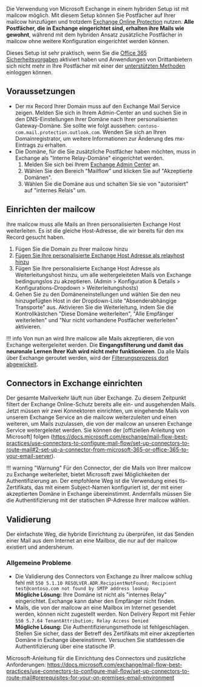 Die Verwendung von Microsoft Exchange in einem hybriden Setup ist mit mailcow möglich. Mit diesem Setup können Sie Postfächer auf Ihrer mailcow hinzufügen und trotzdem [Exchange Online Protection](https://docs.microsoft.com/microsoft-365/security/office-365-security/exchange-online-protection-overview?view=o365-worldwide) nutzen.
**Alle Postfächer, die in Exchange eingerichtet sind, erhalten ihre Mails wie gewohnt**, während mit dem hybriden Ansatz zusätzliche Postfächer in mailcow ohne weitere Konfiguration eingerichtet werden können.

Dieses Setup ist sehr praktisch, wenn Sie die [Office 365 Sicherheitsvorgaben](https://docs.microsoft.com/azure/active-directory/fundamentals/concept-fundamentals-security-defaults) aktiviert haben und Anwendungen von Drittanbietern sich nicht mehr in Ihre Postfächer mit einer der [unterstützten Methoden](https://docs.microsoft.com/exchange/mail-flow-best-practices/how-to-set-up-a-multifunction-device-or-application-to-send-email-using-microsoft-365-or-office-365) einloggen können.


## Voraussetzungen
- Der mx Record Ihrer Domain muss auf den Exchange Mail Service zeigen. Melden Sie sich in Ihrem Admin-Center an und suchen Sie in den DNS-Einstellungen Ihrer Domäne nach Ihrer personalisierten Gateway-Domäne. Sie sollte wie folgt aussehen: `contoso-com.mail.protection.outlook.com`. Wenden Sie sich an Ihren Domainregistrator, um weitere Informationen zur Änderung des mx-Eintrags zu erhalten.
- Die Domäne, für die Sie zusätzliche Postfächer haben möchten, muss in Exchange als "Interne Relay-Domäne" eingerichtet werden.
    1. Melden Sie sich bei Ihrem [Exchange Admin Center](https://admin.exchange.microsoft.com) an.
    2. Wählen Sie den Bereich "Mailflow" und klicken Sie auf "Akzeptierte Domänen".
    3. Wählen Sie die Domäne aus und schalten Sie sie von "autorisiert" auf "internes Relais" um.


## Einrichten der mailcow
Ihre mailcow muss alle Mails an Ihren personalisierten Exchange Host weiterleiten. Es ist die gleiche Host-Adresse, die wir bereits für den mx Record gesucht haben.

1. Fügen Sie die Domain zu Ihrer mailcow hinzu
2. [Fügen Sie Ihre personalisierte Exchange Host Adresse als relayhost hinzu](../../manual-guides/Postfix/u_e-postfix-relayhost.de.md)
3. Fügen Sie Ihre personalisierte Exchange Host Adresse als Weiterleitungshost hinzu, um alle weitergeleiteten Mails von Exchange bedingungslos zu akzeptieren. (Admin > Konfiguration & Details > Konfigurations-Dropdown > Weiterleitungshosts)
4. Gehen Sie zu den Domäneneinstellungen und wählen Sie den neu hinzugefügten Host in der Dropdown-Liste "Absenderabhängige Transporte" aus. Aktivieren Sie die Weiterleitung, indem Sie die Kontrollkästchen "Diese Domäne weiterleiten", "Alle Empfänger weiterleiten" und "Nur nicht vorhandene Postfächer weiterleiten" aktivieren.

!!! info
    Von nun an wird Ihre mailcow alle Mails akzeptieren, die von Exchange weitergeleitet werden. Die **Eingangsfilterung und damit das neuronale Lernen Ihrer Kuh wird nicht mehr funktionieren**. Da alle Mails über Exchange geroutet werden, wird der [Filterungsprozess dort abgewickelt](https://docs.microsoft.com/exchange/antispam-and-antimalware/antispam-and-antimalware?view=exchserver-2019).


## Connectors in Exchange einrichten
Der gesamte Mailverkehr läuft nun über Exchange. Zu diesem Zeitpunkt filtert der Exchange Online-Schutz bereits alle ein- und ausgehenden Mails. Jetzt müssen wir zwei Konnektoren einrichten, um eingehende Mails von unserem Exchange Service an die mailcow weiterzuleiten und einen weiteren, um Mails zuzulassen, die von der mailcow an unseren Exchange Service weitergeleitet werden. Sie können der [offiziellen Anleitung von Microsoft] folgen (https://docs.microsoft.com/exchange/mail-flow-best-practices/use-connectors-to-configure-mail-flow/set-up-connectors-to-route-mail#2-set-up-a-connector-from-microsoft-365-or-office-365-to-your-email-server).

!!! warning "Warnung"
    Für den Connector, der die Mails von Ihrer mailcow zu Exchange weiterleitet, bietet Microsoft zwei Möglichkeiten der Authentifizierung an. Der empfohlene Weg ist die Verwendung eines tls-Zertifikats, das mit einem Subject-Namen konfiguriert ist, der mit einer akzeptierten Domäne in Exchange übereinstimmt. Andernfalls müssen Sie die Authentifizierung mit der statischen IP-Adresse Ihrer mailcow wählen.

## Validierung
Der einfachste Weg, die hybride Einrichtung zu überprüfen, ist das Senden einer Mail aus dem Internet an eine Mailbox, die nur auf der mailcow existiert und andersherum.

### Allgemeine Probleme
- Die Validierung des Connectors von Exchange zu Ihrer mailcow schlug fehl mit `550 5.1.10 RESOLVER.ADR.RecipientNotFound; Recipient test@contoso.com not found by SMTP address lookup`  
**Mögliche Lösung:** Ihre Domäne ist nicht als "internes Relay" eingerichtet. Exchange kann daher den Empfänger nicht finden.
- Mails, die von der mailcow an eine Mailbox im Internet gesendet werden, können nicht zugestellt werden. Non Delivery Report mit Fehler `550 5.7.64 TenantAttribution; Relay Access Denied`  
**Mögliche Lösung:** Die Authentifizierungsmethode ist fehlgeschlagen. Stellen Sie sicher, dass der Betreff des Zertifikats mit einer akzeptierten Domäne in Exchange übereinstimmt. Versuchen Sie stattdessen die Authentifizierung über eine statische IP.

Microsoft-Anleitung für die Einrichtung des Connectors und zusätzliche Anforderungen: https://docs.microsoft.com/exchange/mail-flow-best-practices/use-connectors-to-configure-mail-flow/set-up-connectors-to-route-mail#prerequisites-for-your-on-premises-email-environment


